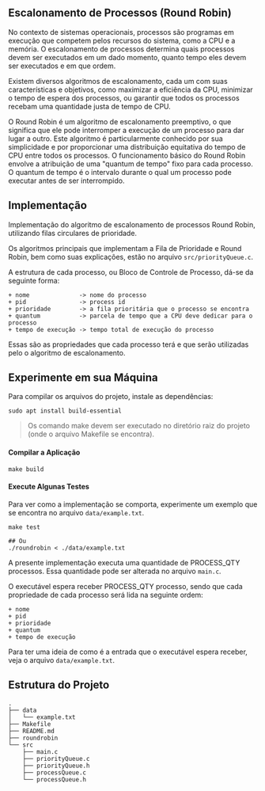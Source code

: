 ## Escalonamento de Processos (Round Robin)
No contexto de sistemas operacionais, processos são programas em execução que competem pelos recursos do sistema, como a CPU e a memória. O escalonamento de processos determina quais processos devem ser executados em um dado momento, quanto tempo eles devem ser executados e em que ordem.

Existem diversos algoritmos de escalonamento, cada um com suas características e objetivos, como maximizar a eficiência da CPU, minimizar o tempo de espera dos processos, ou garantir que todos os processos recebam uma quantidade justa de tempo de CPU.

O Round Robin é um algoritmo de escalonamento preemptivo, o que significa que ele pode interromper a execução de um processo para dar lugar a outro. Este algoritmo é particularmente conhecido por sua simplicidade e por proporcionar uma distribuição equitativa do tempo de CPU entre todos os processos. O funcionamento básico do Round Robin envolve a atribuição de uma "quantum de tempo" fixo para cada processo. O quantum de tempo é o intervalo durante o qual um processo pode executar antes de ser interrompido.

## Implementação

Implementação do algoritmo de escalonamento de processos Round Robin, utilizando filas circulares de prioridade.

Os algoritmos principais que implementam a Fila de Prioridade e Round Robin, bem como suas explicações, estão no arquivo `src/priorityQueue.c`.

A estrutura de cada processo, ou Bloco de Controle de Processo, dá-se da seguinte forma:

    + nome              -> nome do processo
    + pid               -> process id
    + prioridade        -> a fila prioritária que o processo se encontra
    + quantum           -> parcela de tempo que a CPU deve dedicar para o processo
    + tempo de execução -> tempo total de execução do processo


Essas são as propriedades que cada processo terá e que serão utilizadas pelo o algoritmo de escalonamento.

## Experimente em sua Máquina

Para compilar os arquivos do projeto, instale as dependências:

    sudo apt install build-essential

> Os comando make devem ser executado no diretório raiz do projeto (onde o arquivo Makefile se encontra).

#### Compilar a Aplicação

    make build


#### Execute Algunas Testes

Para ver como a implementação se comporta, experimente um exemplo que se encontra no arquivo `data/example.txt`.

    make test

    ## Ou
	./roundrobin < ./data/example.txt


A presente implementação executa uma quantidade de PROCESS_QTY processos. Essa quantidade pode ser alterada no arquivo `main.c`.

O executável espera receber PROCESS_QTY processo, sendo que cada propriedade de cada processo será lida na seguinte ordem:

    + nome
    + pid
    + prioridade
    + quantum
    + tempo de execução

Para ter uma ideia de como é a entrada que o executável espera receber, veja o arquivo `data/example.txt`.


## Estrutura do Projeto

    .
    ├── data
    │   └── example.txt
    ├── Makefile
    ├── README.md
    ├── roundrobin
    └── src
        ├── main.c
        ├── priorityQueue.c
        ├── priorityQueue.h
        ├── processQueue.c
        └── processQueue.h
